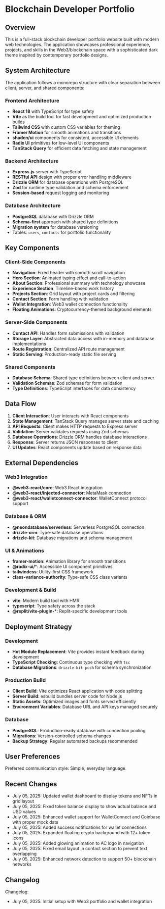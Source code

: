 # Blockchain Developer Portfolio

## Overview

This is a full-stack blockchain developer portfolio website built with modern web technologies. The application showcases professional experience, projects, and skills in the Web3/blockchain space with a sophisticated dark theme inspired by contemporary portfolio designs.

## System Architecture

The application follows a monorepo structure with clear separation between client, server, and shared components:

### Frontend Architecture
- **React 18** with TypeScript for type safety
- **Vite** as the build tool for fast development and optimized production builds
- **Tailwind CSS** with custom CSS variables for theming
- **Framer Motion** for smooth animations and transitions
- **shadcn/ui** components for consistent, accessible UI elements
- **Radix UI** primitives for low-level UI components
- **TanStack Query** for efficient data fetching and state management

### Backend Architecture
- **Express.js** server with TypeScript
- **RESTful API** design with proper error handling middleware
- **Drizzle ORM** for database operations with PostgreSQL
- **Zod** for runtime type validation and schema enforcement
- **Session-based** request logging and monitoring

### Database Architecture
- **PostgreSQL** database with Drizzle ORM
- **Schema-first** approach with shared type definitions
- **Migration system** for database versioning
- Tables: `users`, `contacts` for portfolio functionality

## Key Components

### Client-Side Components
- **Navigation**: Fixed header with smooth scroll navigation
- **Hero Section**: Animated typing effect and call-to-action
- **About Section**: Professional summary with technology showcase
- **Experience Section**: Timeline-based work history
- **Projects Section**: Grid layout with project cards and filtering
- **Contact Section**: Form handling with validation
- **Wallet Integration**: Web3 wallet connection functionality
- **Floating Animations**: Cryptocurrency-themed background elements

### Server-Side Components
- **Contact API**: Handles form submissions with validation
- **Storage Layer**: Abstracted data access with in-memory and database implementations
- **Route Registration**: Centralized API route management
- **Static Serving**: Production-ready static file serving

### Shared Components
- **Database Schema**: Shared type definitions between client and server
- **Validation Schemas**: Zod schemas for form validation
- **Type Definitions**: TypeScript interfaces for data consistency

## Data Flow

1. **Client Interaction**: User interacts with React components
2. **State Management**: TanStack Query manages server state and caching
3. **API Requests**: Client makes HTTP requests to Express server
4. **Validation**: Server validates requests using Zod schemas
5. **Database Operations**: Drizzle ORM handles database interactions
6. **Response**: Server returns JSON responses to client
7. **UI Updates**: React components update based on response data

## External Dependencies

### Web3 Integration
- **@web3-react/core**: Web3 React integration
- **@web3-react/injected-connector**: MetaMask connection
- **@web3-react/walletconnect-connector**: WalletConnect protocol support

### Database & ORM
- **@neondatabase/serverless**: Serverless PostgreSQL connection
- **drizzle-orm**: Type-safe database operations
- **drizzle-kit**: Database migrations and schema management

### UI & Animations
- **framer-motion**: Animation library for smooth transitions
- **@radix-ui/***: Accessible UI component primitives
- **tailwindcss**: Utility-first CSS framework
- **class-variance-authority**: Type-safe CSS class variants

### Development & Build
- **vite**: Modern build tool with HMR
- **typescript**: Type safety across the stack
- **@replit/vite-plugin-***: Replit-specific development tools

## Deployment Strategy

### Development
- **Hot Module Replacement**: Vite provides instant feedback during development
- **TypeScript Checking**: Continuous type checking with `tsc`
- **Database Migrations**: `drizzle-kit push` for schema synchronization

### Production Build
- **Client Build**: Vite optimizes React application with code splitting
- **Server Build**: esbuild bundles server code for Node.js
- **Static Assets**: Optimized images and fonts served efficiently
- **Environment Variables**: Database URL and API keys managed securely

### Database
- **PostgreSQL**: Production-ready database with connection pooling
- **Migrations**: Version-controlled schema changes
- **Backup Strategy**: Regular automated backups recommended

## User Preferences

Preferred communication style: Simple, everyday language.

## Recent Changes

- July 05, 2025: Updated wallet dashboard to display tokens and NFTs in grid layout
- July 05, 2025: Fixed token balance display to show actual balance and USD values
- July 05, 2025: Enhanced wallet support for WalletConnect and Coinbase with proper mock data
- July 05, 2025: Added success notifications for wallet connections
- July 05, 2025: Expanded floating crypto background with 12+ token icons
- July 05, 2025: Added glowing animation to AC logo in navigation
- July 05, 2025: Fixed email layout in contact section to prevent text overlapping
- July 05, 2025: Enhanced network detection to support 50+ blockchain networks

## Changelog

Changelog:
- July 05, 2025. Initial setup with Web3 portfolio and wallet integration